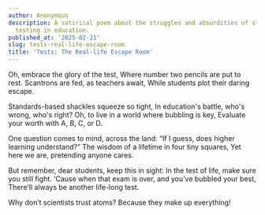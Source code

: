 ```yaml
---
author: Anonymous
description: A satirical poem about the struggles and absurdities of standardized
  testing in education.
published_at: '2025-02-21'
slug: tests-real-life-escape-room
title: 'Tests: The Real-life Escape Room'
---
```


Oh, embrace the glory of the test,
Where number two pencils are put to rest.
Scantrons are fed, as teachers await,
While students plot their daring escape.

Standards-based shackles squeeze so tight,
In education's battle, who's wrong, who's right?
Oh, to live in a world where bubbling is key,
Evaluate your worth with A, B, C, or D.

One question comes to mind, across the land:
“If I guess, does higher learning understand?”
The wisdom of a lifetime in four tiny squares,
Yet here we are, pretending anyone cares.

But remember, dear students, keep this in sight:
In the test of life, make sure you still fight.
‘Cause when that exam is over, and you’ve bubbled your best,
There’ll always be another life-long test.

Why don’t scientists trust atoms? Because they make up everything!